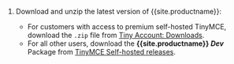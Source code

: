 1. Download and unzip the latest version of {{site.productname}}:

    - For customers with access to premium self-hosted TinyMCE, download the `.zip` file from [Tiny Account: Downloads]({{site.download-enterprise}}).
    - For all other users, download the **{{site.productname}} _Dev_** Package from [TinyMCE Self-hosted releases]({{site.download-community}}).
